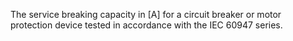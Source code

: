 ﻿The service breaking capacity in [A] for a circuit breaker or motor protection device tested in accordance with the IEC 60947 series.
